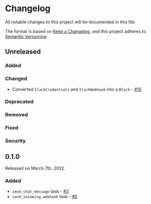 # Changelog

All notable changes to this project will be documented in this file.

The format is based on [Keep a Changelog](https://keepachangelog.com/en/1.0.0/),
and this project adheres to [Semantic Versioning](https://semver.org/spec/v2.0.0.html).

## Unreleased

### Added

### Changed

- Converted `SlackCredentials` and `SlackWebhook` into a `Block` - [#10](https://github.com/PrefectHQ/prefect-slack/pull/10)


### Deprecated

### Removed

### Fixed

### Security

## 0.1.0

Released on March 7th, 2022.

### Added

- `send_chat_message` task - [#3](https://github.com/PrefectHQ/prefect-slack/pull/3)
- `send_incoming_webhook` task - [#5](https://github.com/PrefectHQ/prefect-slack/pull/5)
